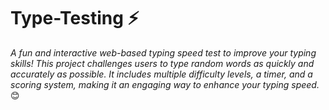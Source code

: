 # Type-Testing  :zap:

*A fun and interactive web-based typing speed test to improve your typing skills! This project challenges users to type random words as quickly and accurately as possible. It includes multiple difficulty levels, a timer, and a scoring system, making it an engaging way to enhance your typing speed.* :blush:

